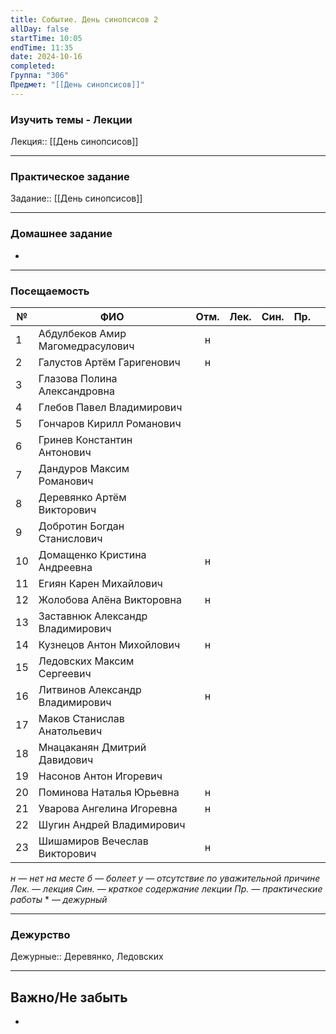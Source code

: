```yaml
---
title: Событие. День синопсисов 2
allDay: false
startTime: 10:05
endTime: 11:35
date: 2024-10-16
completed: 
Группа: "306"
Предмет: "[[День синопсисов]]"
---
```

### Изучить темы - Лекции

Лекция:: [[День синопсисов]]

---
### Практическое задание

Задание:: [[День синопсисов]]

---
### Домашнее задание

- 

---
### Посещаемость

| №   | ФИО                              | Отм. | Лек. | Син. | Пр. |     |
| --- | -------------------------------- | :--: | :--: | :--: | :-: | --- |
| 1   | Абдулбеков Амир Магомедрасулович |  н   |      |      |     |     |
| 2   | Галустов Артём Гаригенович       |  н   |      |      |     |     |
| 3   | Глазова Полина Александровна     |      |      |      |     |     |
| 4   | Глебов Павел Владимирович        |      |      |      |     |     |
| 5   | Гончаров Кирилл Романович        |      |      |      |     |     |
| 6   | Гринев Константин Антонович      |      |      |      |     |     |
| 7   | Дандуров Максим Романович        |      |      |      |     |     |
| 8   | Деревянко Артём Викторович       |      |      |      |     |     |
| 9   | Добротин Богдан Станислович      |      |      |      |     |     |
| 10  | Домащенко Кристина Андреевна     |  н   |      |      |     |     |
| 11  | Егиян Карен Михайлович           |      |      |      |     |     |
| 12  | Жолобова Алёна Викторовна        |  н   |      |      |     |     |
| 13  | Заставнюк Александр Владимирович |      |      |      |     |     |
| 14  | Кузнецов Антон Михойлович        |  н   |      |      |     |     |
| 15  | Ледовских Максим Сергеевич       |      |      |      |     |     |
| 16  | Литвинов Александр Владимирович  |  н   |      |      |     |     |
| 17  | Маков Станислав Анатольевич      |      |      |      |     |     |
| 18  | Мнацаканян Дмитрий Давидович     |      |      |      |     |     |
| 19  | Насонов Антон Игоревич           |      |      |      |     |     |
| 20  | Поминова Наталья Юрьевна         |  н   |      |      |     |     |
| 21  | Уварова Ангелина Игоревна        |  н   |      |      |     |     |
| 22  | Шугин Андрей Владимирович        |      |      |      |     |     |
| 23  | Шишамиров Вечеслав Викторович    |  н   |      |      |     |     |
*н — нет на месте
б — болеет
у — отсутствие по уважительной причине
Лек. — лекция
Син. — краткое содержание лекции
Пр. — практические работы*
\* — *дежурный*

---
### Дежурство

Дежурные:: Деревянко, Ледовских

---
## Важно/Не забыть

- 